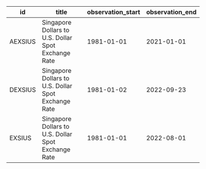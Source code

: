 | id      | title                                               | observation_start   | observation_end   |
|---------|-----------------------------------------------------|---------------------|-------------------|
| AEXSIUS | Singapore Dollars to U.S. Dollar Spot Exchange Rate | 1981-01-01          | 2021-01-01        |
| DEXSIUS | Singapore Dollars to U.S. Dollar Spot Exchange Rate | 1981-01-02          | 2022-09-23        |
| EXSIUS  | Singapore Dollars to U.S. Dollar Spot Exchange Rate | 1981-01-01          | 2022-08-01        |